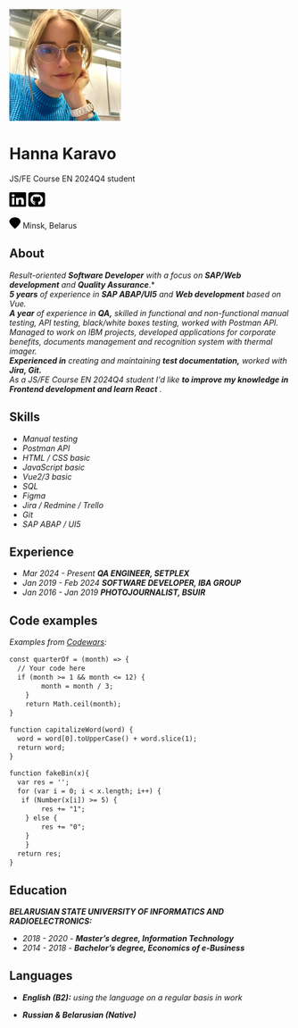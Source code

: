 <img src="profile.jpg" alt="profile" width="200" height="200">

# Hanna Karavo 

JS/FE Course EN 2024Q4 student

[<img src="icons/fa-link.svg" width="30" height="30" alt="icon">](https://www.linkedin.com/in/hannakaravo/) [<img src="icons/fa-git.svg" width="30" height="30" alt="icon">](https://github.com/hannakaravo) 

<img src="icons/fa-pin.svg" width="20" height="20" alt="icon"> Minsk, Belarus

## About

*Result-oriented* **_Software Developer_** *with a focus on* **_SAP/Web development_** *and* **_Quality Assurance_**.*<br>
**_5 years_** *of experience in* **_SAP ABAP/UI5_** *and* **_Web development_** *based on Vue.*<br>
**_A year_** *of experience in* **_QA,_** *skilled in functional and non-functional manual testing, API testing, black/white boxes testing, worked with Postman API.*<br>
*Managed to work on IBM projects, developed applications for corporate benefits, documents management and recognition system with thermal imager.*<br>
**_Experienced in_** *creating and maintaining* **_test documentation,_** *worked with* **_Jira, Git._**<br>
*As a JS/FE Course EN 2024Q4 student I'd like* **_to improve my knowledge in Frontend development and learn React_** *.*<br>

## Skills

- *Manual testing*
- *Postman API*
- *HTML / CSS basic*
- *JavaScript basic*
- *Vue2/3 basic*
- *SQL*
- *Figma*
- *Jira / Redmine / Trello*
- *Git* 
- *SAP ABAP / UI5*

## Experience

- *Mar 2024 - Present* **_QA ENGINEER, SETPLEX_**
- *Jan 2019 - Feb 2024* **_SOFTWARE DEVELOPER, IBA GROUP_**
- *Jan 2016 - Jan 2019* **_PHOTOJOURNALIST, BSUIR_**

## Code examples

*Examples from [Codewars](https://www.codewars.com/users/rsschool_d932b388f5962e25):*
```
const quarterOf = (month) => {
  // Your code here
  if (month >= 1 && month <= 12) {
        month = month / 3;
    } 
    return Math.ceil(month);
}
```

```
function capitalizeWord(word) {
  word = word[0].toUpperCase() + word.slice(1);
  return word;
}
```

```
function fakeBin(x){
  var res = '';
  for (var i = 0; i < x.length; i++) {
   if (Number(x[i]) >= 5) {
        res += "1";
    } else {
        res += "0";
    }
    }
  return res;
}
```

## Education
**_BELARUSIAN STATE UNIVERSITY OF INFORMATICS AND RADIOELECTRONICS:_**
- *2018 - 2020* - **_Master’s degree, Information Technology_**
- *2014 - 2018* - **_Bachelor’s degree, Economics of e-Business_**

## Languages

- **_English (B2):_**
*using the language on a regular basis in work*

- **_Russian & Belarusian (Native)_**
